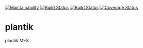 [![Maintainability](https://api.codeclimate.com/v1/badges/711b2a66abedc08fb7e4/maintainability)](https://codeclimate.com/github/EmbeddedMontiArc/EmbeddedMontiArc/maintainability)
  [![Build Status](https://travis-ci.org/EmbeddedMontiArc/EmbeddedMontiArc.svg?branch=master)](https://travis-ci.org/EmbeddedMontiArc/EmbeddedMontiArc)
  [![Build Status](https://circleci.com/gh/EmbeddedMontiArc/EmbeddedMontiArc/tree/master.svg?style=shield&circle-token=:circle-token)](https://circleci.com/gh/EmbeddedMontiArc/EmbeddedMontiArc/tree/master)
[![Coverage Status](https://coveralls.io/repos/github/EmbeddedMontiArc/EmbeddedMontiArc/badge.svg?branch=master)](https://coveralls.io/github/EmbeddedMontiArc/EmbeddedMontiArc?branch=master)


# plantik
plantik MES
